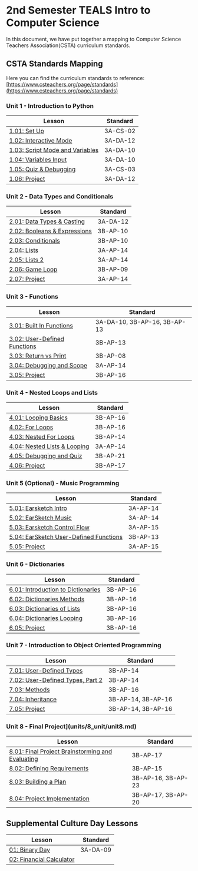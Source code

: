 # 2nd Semester TEALS Intro to Computer Science

In this document, we have put together a mapping to Computer Science Teachers Association(CSTA) curriculum standards.

## CSTA Standards Mapping

Here you can find the curriculum standards to reference: [https://www.csteachers.org/page/standards](https://www.csteachers.org/page/standards)

### Unit 1 - Introduction to Python

| Lesson | Standard |
| --- | -- |
| [1.01: Set Up][] | 3A-CS-02 |
| [1.02: Interactive Mode][] | 3A-DA-12 |
| [1.03: Script Mode and Variables][] | 3A-DA-10 |
| [1.04: Variables Input][] | 3A-DA-10 |
| [1.05: Quiz & Debugging][] | 3A-CS-03 |
| [1.06: Project][] | 3A-DA-12 |

### Unit 2 - Data Types and Conditionals

| Lesson | Standard |
| --- | -- |
| [2.01: Data Types & Casting][] | 3A-DA-12 |
| [2.02: Booleans & Expressions][] | 3B-AP-10 |
| [2.03: Conditionals][] | 3B-AP-10 |
| [2.04: Lists][] | 3A-AP-14 |
| [2.05: Lists 2][] | 3A-AP-14 |
| [2.06: Game Loop][] | 3B-AP-09 |
| [2.07: Project][] | 3A-AP-14 |

### Unit 3 - Functions

| Lesson | Standard |
| --- | -- |
| [3.01: Built In Functions][] | 3A-DA-10, 3B-AP-16, 3B-AP-13 |
| [3.02: User-Defined Functions][] | 3B-AP-13 |
| [3.03: Return vs Print][] | 3B-AP-08 |
| [3.04: Debugging and Scope][] | 3A-AP-14 |
| [3.05: Project][] | 3B-AP-16 |

### Unit 4 - Nested Loops and Lists

| Lesson | Standard |
| --- | -- |
| [4.01: Looping Basics][] | 3B-AP-16 |
| [4.02: For Loops][] | 3B-AP-16 |
| [4.03: Nested For Loops][] | 3B-AP-14 |
| [4.04: Nested Lists & Looping][] | 3A-AP-14 |
| [4.05: Debugging and Quiz][] | 3B-AP-21 |
| [4.06: Project][] | 3B-AP-17 |

### Unit 5 (Optional) - Music Programming

| Lesson | Standard |
| --- | -- |
| [5.01: Earsketch Intro][] | 3A-AP-14 |
| [5.02: EarSketch Music][] | 3A-AP-14 |
| [5.03: Earsketch Control Flow][] | 3A-AP-15 |
| [5.04: EarSketch User-Defined Functions][] | 3B-AP-13 |
| [5.05: Project][] | 3A-AP-15 |

### Unit 6 - Dictionaries

| Lesson | Standard |
| --- | -- |
| [6.01: Introduction to Dictionaries][] | 3B-AP-16 |
| [6.02: Dictionaries Methods][] | 3B-AP-16 |
| [6.03: Dictionaries of Lists][] | 3B-AP-16 |
| [6.04: Dictionaries Looping][] | 3B-AP-16 |
| [6.05: Project][] | 3B-AP-16 |

### Unit 7 - Introduction to Object Oriented Programming

| Lesson | Standard |
| --- | -- |
| [7.01: User-Defined Types][] | 3B-AP-14 |
| [7.02: User-Defined Types, Part 2][] | 3B-AP-14 |
| [7.03: Methods][] | 3B-AP-16 |
| [7.04: Inheritance][] | 3B-AP-14, 3B-AP-16 |
| [7.05: Project][] | 3B-AP-14, 3B-AP-16 |

### Unit 8 - Final Project](units/8_unit/unit8.md)

| Lesson | Standard |
| --- | -- |
| [8.01: Final Project Brainstorming and Evaluating][] | 3B-AP-17 |
| [8.02: Defining Requirements][] | 3B-AP-15 |
| [8.03: Building a Plan][] | 3B-AP-16, 3B-AP-23 |
| [8.04: Project Implementation][] | 3B-AP-17, 3B-AP-20 |

## Supplemental Culture Day Lessons

| Lesson | Standard |
| ------ | ---------- |
| [01: Binary Day][] | 3A-DA-09 |
| [02: Financial Calculator][] | |

[1.01: Set Up]: units/1_unit/01_lesson/lesson.md
[1.02: Interactive Mode]: units/1_unit/02_lesson/lesson.md
[1.03: Script Mode and Variables]: units/1_unit/03_lesson/lesson.md
[1.04: Variables Input]: units/1_unit/04_lesson/lesson.md
[1.05: Quiz & Debugging]: units/1_unit/05_lesson/lesson.md
[1.06: Project]:  units/1_unit/06_lesson/lesson.md

[2.01: Data Types & Casting]: units/2_unit/01_lesson/lesson.md
[2.02: Booleans & Expressions]: units/2_unit/02_lesson/lesson.md
[2.03: Conditionals]: units/2_unit/03_lesson/lesson.md
[2.04: Lists]: units/2_unit/04_lesson/lesson.md
[2.05: Lists 2]: units/2_unit/05_lesson/lesson.md
[2.06: Game Loop]: units/2_unit/06_lesson/lesson.md
[2.07: Project]: units/2_unit/07_lesson/lesson.md

[3.01: Built In Functions]: units/3_unit/01_lesson/lesson.md
[3.02: User-Defined Functions]: units/3_unit/02_lesson/lesson.md
[3.03: Return vs Print]: units/3_unit/03_lesson/lesson.md
[3.04: Debugging and Scope]: units/3_unit/04_lesson/lesson.md
[3.05: Project]: units/3_unit/05_lesson/lesson.md

[4.01: Looping Basics]: units/4_unit/01_lesson/lesson.md
[4.02: For Loops]: units/4_unit/02_lesson/lesson.md
[4.03: Nested For Loops]: units/4_unit/03_lesson/lesson.md
[4.04: Nested Lists & Looping]: units/4_unit/04_lesson/lesson.md
[4.05: Debugging and Quiz]: units/4_unit/05_lesson/lesson.md
[4.06: Project]: units/4_unit/06_lesson/lesson.md

[5.01: Earsketch Intro]: units/5_unit/01_lesson/lesson.md
[5.02: EarSketch Music]: units/5_unit/02_lesson/lesson.md
[5.03: Earsketch Control Flow]: units/5_unit/03_lesson/lesson.md
[5.04: EarSketch User-Defined Functions]: units/5_unit/04_lesson/lesson.md
[5.05: Project]: units/5_unit/05_lesson/lesson.md

[6.01: Introduction to Dictionaries]: units/6_unit/01_lesson/lesson.md
[6.02: Dictionaries Methods]: units/6_unit/02_lesson/lesson.md
[6.03: Dictionaries of Lists]: units/6_unit/03_lesson/lesson.md
[6.04: Dictionaries Looping]: units/6_unit/04_lesson/lesson.md
[6.05: Project]: units/6_unit/05_lesson/lesson.md

[7.01: User-Defined Types]: units/7_unit/01_lesson/lesson.md
[7.02: User-Defined Types, Part 2]: units/7_unit/03_lesson/lesson.md
[7.03: Methods]: units/7_unit/03_lesson/lesson.md
[7.04: Inheritance]: units/7_unit/04_lesson/lesson.md
[7.05: Project]: units/7_unit/05_lesson/lesson.md

[8.01: Final Project Brainstorming and Evaluating]: units/8_unit/01_lesson/lesson.md
[8.02: Defining Requirements]: units/8_unit/02_lesson/lesson.md
[8.03: Building a Plan]: units/8_unit/03_lesson/lesson.md
[8.04: Project Implementation]: units/8_unit/04_lesson/lesson.md

[Supplemental Culture Day Lessons]: supplemental/
[01: Binary Day]: units/supplemental/01_lesson/lesson.md
[02: Financial Calculator]: units/supplemental/calculator_canada.md
